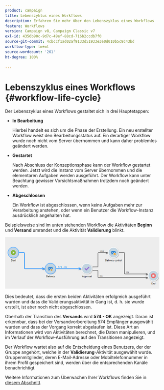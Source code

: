 ```yaml
---
product: campaign
title: Lebenszyklus eines Workflows
description: Erfahren Sie mehr über den Lebenszyklus eines Workflows
feature: Workflows
version: Campaign v8, Campaign Classic v7
exl-id: 4356b90c-9d7c-49ef-88cd-716b2ccdb7f0
source-git-commit: 4cbccf1ad02af9133d51933e3e0d010b5c8c43bd
workflow-type: tm+mt
source-wordcount: '261'
ht-degree: 100%

---
```


# Lebenszyklus eines Workflows {#workflow-life-cycle}



Der Lebenszyklus eines Workflows gestaltet sich in drei Hauptetappen:

* **In Bearbeitung**

  Hierbei handelt es sich um die Phase der Erstellung. Ein neu erstellter Workflow weist den Bearbeitungsstatus auf. Ein derartiger Workflow wurde noch nicht vom Server übernommen und kann daher problemlos geändert werden.

* **Gestartet**

  Nach Abschluss der Konzeptionsphase kann der Workflow gestartet werden. Jetzt wird die Instanz vom Server übernommen und die elementaren Aufgaben werden ausgeführt. Der Workflow kann unter Beachtung gewisser Vorsichtsmaßnahmen trotzdem noch geändert werden.

* **Abgeschlossen**

  Ein Workflow ist abgeschlossen, wenn keine Aufgaben mehr zur Verarbeitung anstehen, oder wenn ein Benutzer die Workflow-Instanz ausdrücklich angehalten hat.

Beispielsweise sind im unten stehenden Workflow die Aktivitäten **Beginn** und **Versand** umrandet und die Aktivität **Validierung** blinkt.

![](assets/new-workflow-6.png)

Dies bedeutet, dass die ersten beiden Aktivitäten erfolgreich ausgeführt wurden und dass die Validierungsaktivität in Gang ist, d. h. sie wurde erstellt, ist aber noch nicht abgeschlossen.

Oberhalb der Transition des **Versands** wird **574 - OK** angezeigt. Daran ist erkennbar, dass bei der Versandvorbereitung 574 Empfänger ausgewählt wurden und dass der Vorgang korrekt abgelaufen ist. Diese Art an Informationen wird von Aktivitäten berechnet, die Daten manipulieren, und im Verlauf der Workflow-Ausführung auf den Transitionen angezeigt.

Der Workflow wartet also auf die Entscheidung eines Benutzers, der der Gruppe angehört, welche in der **Validierung**-Aktivität ausgewählt wurde. Gruppenmitglieder, deren E-Mail-Adresse oder Mobiltelefonnummer in ihrem Profil gespeichert sind, werden über die entsprechenden Kanäle benachrichtigt.

Weitere Informationen zum Überwachen Ihrer Workflows finden Sie in [diesem Abschnitt](monitor-workflow-execution.md).
